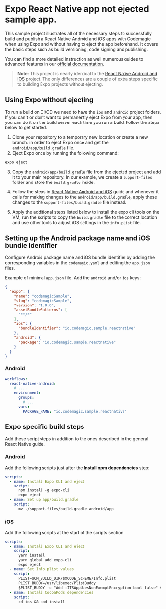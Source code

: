 # Expo React Native app not ejected sample app. 

This sample project illustrates all of the necessary steps to successfully build and publish a React Native Android and iOS apps with Codemagic when using Expo and without having to eject the app beforehand. It covers the basic steps such as build versioning, code signing and publishing.

You can find a more detailed instruction as well numerous guides to advanced features in our [official documentation](https://docs.codemagic.io/yaml-quick-start/building-a-react-native-app/).

> **Note**: This project is nearly identical to the [React Native Android and iOS](https://github.com/codemagic-ci-cd/codemagic-sample-projects/tree/main/react-native/react-native-demo-project) project. The only differences are a couple of extra steps specific to building Expo projects without ejecting.

## Using Expo without ejecting

To run a build on CI/CD we need to have the `ios` and `android` project folders. If you can't or don’t want to permanently eject Expo from your app, then you can do it on the build server each time you run a build. Follow the steps below to get started.

1. Clone your repository to a temporary new location or create a new branch. in order to eject Expo once and get the `android/app/build.gradle` file.
2. Eject Expo once by running the following command:
```bash
expo eject
```
3. Copy the `android/app/build.gradle` file from the ejected project and add it to your main repository. In our example, we create a `support-files` folder and store the `build.gradle` inside.

4. Follow the steps in [React Native Android and iOS](https://github.com/codemagic-ci-cd/codemagic-sample-projects/tree/main/react-native/react-native-demo-project) guide and whenever it calls for making changes to the `android/app/build.gradle`, apply these changes to the `support-files/build.gradle` file instead.

5. Apply the additional steps listed below to install the expo cli tools on the VM, run the scripts to copy the `build.gradle` file to the correct location and use other tools to adjust iOS settings in the `info.plist` file.


## Setting up the Android package name and iOS bundle identifier
Configure Android package name and iOS bundle identifier by adding the corresponding variables in the `codemagic.yaml` and editing the `app.json` files.

Example of minimal `app.json` file. Add the `android` and/or `ios` keys:
``` json
{
  "expo": {
    "name": "codemagicSample",
    "slug": "codemagicSample",
    "version": "1.0.0",
    "assetBundlePatterns": [
      "**/*"
    ],
    "ios": {
      "bundleIdentifier": "io.codemagic.sample.reactnative"
    },
    "android": {
      "package": "io.codemagic.sample.reactnative"
    }
  }
}
```

### Android

``` yaml
workflows:
  react-native-android:
    # ....
    environment:
      groups:
        # ...
      vars:
        PACKAGE_NAME: "io.codemagic.sample.reactnative"
```

## Expo specific build steps
Add these script steps in addition to the ones described in the general React Native guide.

### Android
Add the following scripts just after the **Install npm dependencies** step:

``` yaml
scripts:
  - name: Install Expo CLI and eject
    script: | 
      npm install -g expo-cli
      expo eject
  - name: Set up app/build.gradle
    script: | 
      mv ./support-files/build.gradle android/app
```

### iOS
Add the following scripts at the start of the scripts section:

``` yaml
scripts:
  - name: Install Expo CLI and eject
    script: | 
      yarn install
      yarn global add expo-cli
      expo eject
  - name: Set Info.plist values
    script: | 
      PLIST=$CM_BUILD_DIR/$XCODE_SCHEME/Info.plist
      PLIST_BUDDY=/usr/libexec/PlistBuddy
      $PLIST_BUDDY -c "Add :ITSAppUsesNonExemptEncryption bool false" $PLIST
  - name: Install CocoaPods dependencies
    script: | 
      cd ios && pod install
```